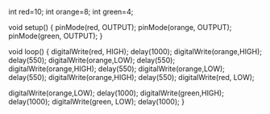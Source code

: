 int red=10;
int orange=8;
int green=4;

void setup()
{
  pinMode(red, OUTPUT);
  pinMode(orange, OUTPUT);
  pinMode(green, OUTPUT);
}

void loop()
{
  digitalWrite(red, HIGH);
  delay(1000);
  digitalWrite(orange,HIGH);
  delay(550);
  digitalWrite(orange,LOW);
  delay(550);
  digitalWrite(orange,HIGH);
  delay(550);
  digitalWrite(orange,LOW);
  delay(550);
  digitalWrite(orange,HIGH);
  delay(550);
  digitalWrite(red, LOW);
  
  digitalWrite(orange,LOW);
  delay(1000);
  digitalWrite(green,HIGH);
  delay(1000);
  digitalWrite(green, LOW);
  delay(1000);
}

